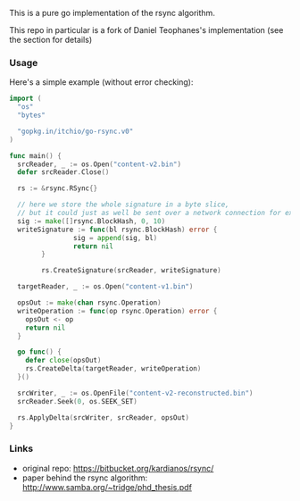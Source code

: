
This is a pure go implementation of the rsync algorithm.

This repo in particular is a fork of Daniel Teophanes's implementation
(see the [](#Links) section for details)

### Usage

Here's a simple example (without error checking):

```go
import (
  "os"
  "bytes"

  "gopkg.in/itchio/go-rsync.v0"
)

func main() {
  srcReader, _ := os.Open("content-v2.bin")
  defer srcReader.Close()

  rs := &rsync.RSync{}

  // here we store the whole signature in a byte slice,
  // but it could just as well be sent over a network connection for example
  sig := make([]rsync.BlockHash, 0, 10)
  writeSignature := func(bl rsync.BlockHash) error {
                sig = append(sig, bl)
                return nil
        }

        rs.CreateSignature(srcReader, writeSignature)

  targetReader, _ := os.Open("content-v1.bin")

  opsOut := make(chan rsync.Operation)
  writeOperation := func(op rsync.Operation) error {
    opsOut <- op
    return nil
  }

  go func() {
    defer close(opsOut)
    rs.CreateDelta(targetReader, writeOperation)
  }()

  srcWriter, _ := os.OpenFile("content-v2-reconstructed.bin")
  srcReader.Seek(0, os.SEEK_SET)

  rs.ApplyDelta(srcWriter, srcReader, opsOut)
}
```

### Links

  * original repo: <https://bitbucket.org/kardianos/rsync/>
  * paper behind the rsync algorithm: <http://www.samba.org/~tridge/phd_thesis.pdf>


